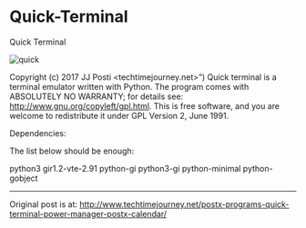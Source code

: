# Quick-Terminal
Quick Terminal

![quick](https://user-images.githubusercontent.com/29865797/28218981-fec36f6e-68c2-11e7-8f04-9f93c84adf7a.jpg)

Copyright (c) 2017 JJ Posti <techtimejourney.net>”)
Quick terminal is a terminal emulator written with Python. The program comes with ABSOLUTELY NO WARRANTY; for details see: http://www.gnu.org/copyleft/gpl.html. This is free software, and you are welcome to redistribute it under GPL Version 2, June 1991.

Dependencies:

The list below should be enough:

python3 gir1.2-vte-2.91 python-gi python3-gi python-minimal python-gobject
____________________________
Original post is at:
http://www.techtimejourney.net/postx-programs-quick-terminal-power-manager-postx-calendar/
